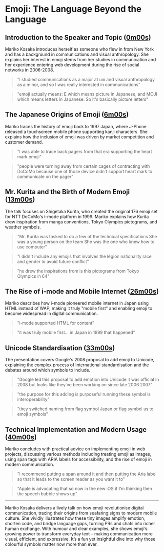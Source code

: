 # Emoji: The Language Beyond the Language

## Introduction to the Speaker and Topic ([0m00s](https://www.youtube.com/watch?v=9BaLTBTqHmw&t=0s))

Mariko Kosaka introduces herself as someone who flew in from New York and has a background in communications and visual anthropology. She explains her interest in emoji stems from her studies in communication and her experience entering web development during the rise of social networks in 2006-2008.

> "I studied communications as a major at uni and visual anthropology as a minor, and so I was really interested in communications"

> "emoji actually means: E which means picture in Japanese, and MOJI which means letters in Japanese. So it's basically picture letters"

## The Japanese Origins of Emoji ([6m00s](https://www.youtube.com/watch?v=9BaLTBTqHmw&t=360s))

Mariko traces the history of emoji back to 1997 Japan, where J-Phone released a touchscreen mobile phone supporting kanji characters. She explains how the inclusion of emoji was driven by market competition and customer demand.

> "I was able to trace back pagers from that era supporting the heart mark emoji"

> "people were turning away from certain cages of contracting with DoCoMo because one of those device didn't support heart mark to communicate on the pager"

## Mr. Kurita and the Birth of Modern Emoji ([13m00s](https://www.youtube.com/watch?v=9BaLTBTqHmw&t=780s))

The talk focuses on Shigetaka Kurita, who created the original 176 emoji set for NTT DoCoMo's i-mode platform in 1999. Mariko explains how Kurita drew inspiration from manga conventions, Tokyo Olympics pictograms, and weather symbols.

> "Mr. Kurita was tasked to do a few of the technical specifications She was a young person on the team She was the one who knew how to use computer"

> "I didn't include any emojis that involves the légion nationality race and gender to avoid future conflict"

> "he drew the inspirations from is this pictograms from Tokyo Olympics in 64"

## The Rise of i-mode and Mobile Internet ([26m00s](https://www.youtube.com/watch?v=9BaLTBTqHmw&t=1560s))

Mariko describes how i-mode pioneered mobile internet in Japan using HTML instead of WAP, making it truly "mobile first" and enabling emoji to become widespread in digital communication.

> "i-mode supported HTML for content"

> "it was truly mobile first... in Japan in 1999 that happened"

## Unicode Standardisation ([33m00s](https://www.youtube.com/watch?v=9BaLTBTqHmw&t=1980s))

The presentation covers Google's 2008 proposal to add emoji to Unicode, explaining the complex process of international standardisation and the debates around which symbols to include.

> "Google led this proposal to add emotion into Unicode it was official in 2008 but looks like they've been working on since late 2006 2007"

> "the purpose for this adding is purposeful running these symbol is interoperability"

> "they switched naming from flag symbol Japan or flag symbol us to emoji symbols"

## Technical Implementation and Modern Usage ([40m00s](https://www.youtube.com/watch?v=9BaLTBTqHmw&t=2400s))

Mariko concludes with practical advice on implementing emoji in web projects, discussing various methods including treating emoji as images, using span tags with ARIA labels for accessibility, and the rise of emoji in modern communication.

> "I recommend putting a span around it and then putting the Aria label so that it leads to the screen reader as you want it to"

> "Apple is advocating that so now in the new iOS if I'm thinking then the speech bubble shows up"

---

Mariko Kosaka delivers a lively talk on how emoji revolutionise digital communication, tracing their origins from seafaring signs to modern mobile culture. She vividly illustrates how these tiny images amplify emotion, shorten code, and bridge language gaps, turning PRs and chats into richer human exchange. With humour and clear examples, she shows emoji’s growing power to transform everyday text – making communication more visual, efficient, and expressive. It’s a fun yet insightful dive into why those colourful symbols matter now more than ever.
